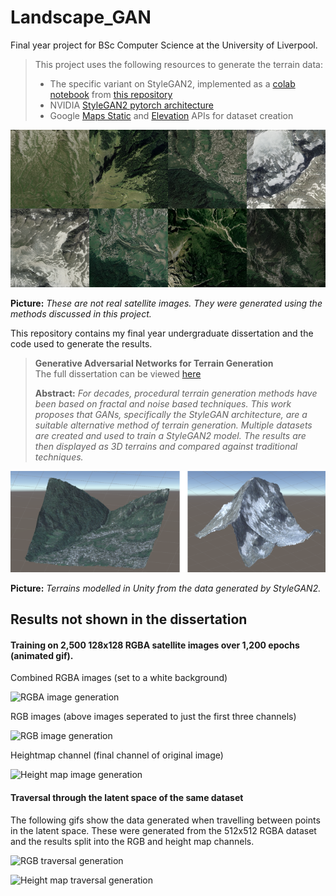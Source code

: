 # Landscape_GAN
Final year project for BSc Computer Science at the University of Liverpool.

> This project uses the following resources to generate the terrain data:
> - The specific variant on StyleGAN2, implemented as a [colab notebook](https://github.com/eps696/stylegan2ada/blob/master/StyleGAN2a_colab.ipynb) from [this repository](https://github.com/eps696/stylegan2ada)
> - NVIDIA [StyleGAN2 pytorch architecture](https://github.com/NVlabs/stylegan2-ada-pytorch)
> - Google [Maps Static](https://developers.google.com/maps/documentation/maps-static/overview) and [Elevation](https://developers.google.com/maps/documentation/elevation/start) APIs for dataset creation

![Generated sat images](./readmeImages/512generated.png)

**Picture:** *These are not real satellite images. They were generated using the methods discussed in this project.*

This repository contains my final year undergraduate dissertation and the code used to generate the results.

> **Generative Adversarial Networks for Terrain Generation**<br>
> The full dissertation can be viewed [here](https://drive.google.com/file/d/16sgsRHorQmk6zuQylsT1Qiitose17SVA/view?usp=sharing)
>
> **Abstract:** *For decades, procedural terrain generation methods have been based on fractal and noise based techniques. This work proposes that GANs, specifically the StyleGAN architecture, are a suitable alternative method of terrain generation. Multiple datasets are created and used to train a StyleGAN2 model. The results are then displayed as 3D terrains and compared against traditional techniques.*

![Generated unity models](./readmeImages/512Unity.png)

**Picture:** *Terrains modelled in Unity from the data generated by StyleGAN2.*

## Results not shown in the dissertation

#### Training on 2,500 128x128 RGBA satellite images over 1,200 epochs (animated gif).
Combined RGBA images (set to a white background)

![RGBA image generation](readmeImages/comboSmall.gif)

RGB images (above images seperated to just the first three channels)

![RGB image generation](readmeImages/imagesSmall.gif)

Heightmap channel (final channel of original image)

![Height map image generation](readmeImages/heightSmall.gif)

#### Traversal through the latent space of the same dataset
The following gifs show the data generated when travelling between points in the latent space. These were generated from the 512x512 RGBA dataset and the results split into the RGB and height map channels.

![RGB traversal generation](readmeImages/traverse.gif)

![Height map traversal generation](readmeImages/heightTraversal.gif)
